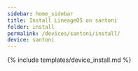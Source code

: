 ```yaml
---
sidebar: home_sidebar
title: Install LineageOS on santoni
folder: install
permalink: /devices/santoni/install/
device: santoni
---
```

{% include templates/device_install.md %}
